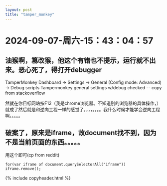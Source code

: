 ```yaml
--- 
layout: post 
title: "tamper_monkey" 
--- 
```

# 2024-09-07-周六-15：43：04：57 

## 油猴啊，篡改猴，他这个有错也不提示，运行就不出来。恶心死了，得打开debugger

TamperMonkey Dashboard -> Settings -> General (Config mode: Advanced) -> Debug scripts Tampermonkey general settings w/debug checked -- copy from stackoverflow

然就在你目标网站按F12（我是chrome浏览器。不知道别的浏览器的具体操作，）就成了然后就是和逆向工程一样的感觉了，，，，。。。。我什么时候才能学会逆向工程啊。。。。。

## 破案了，原来是iframe，故document找不到，因为不是当前页面的东西。。。。。

用这个即可(cp from reddit)

```
for(var iframe of document.querySelectorAll("iframe")) iframe.remove();
```

{% include copyheader.html %}